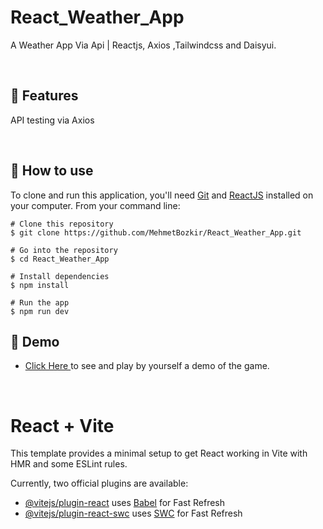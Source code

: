 # React_Weather_App


A Weather App Via Api | Reactjs, Axios ,Tailwindcss and Daisyui.


<p align="center"> 

<br> 
  
  :wrench: Features 
  ----------------------

  
API testing via Axios
  
<br> 
  
  ## :book: How to use
To clone and run this application, you'll need [Git](https://git-scm.com/downloads) and [ReactJS](https://reactjs.org/docs/getting-started.html) installed on your computer. From your command line:

```
# Clone this repository
$ git clone https://github.com/MehmetBozkir/React_Weather_App.git

# Go into the repository
$ cd React_Weather_App

# Install dependencies
$ npm install

# Run the app
$ npm run dev
```
## :link: Demo
  - <a target="_blank" href="https://react-weather-app-x.netlify.app/"> Click Here </a> to see and play by yourself a demo of the game.

<br> 

# React + Vite

This template provides a minimal setup to get React working in Vite with HMR and some ESLint rules.

Currently, two official plugins are available:

- [@vitejs/plugin-react](https://github.com/vitejs/vite-plugin-react/blob/main/packages/plugin-react/README.md) uses [Babel](https://babeljs.io/) for Fast Refresh
- [@vitejs/plugin-react-swc](https://github.com/vitejs/vite-plugin-react-swc) uses [SWC](https://swc.rs/) for Fast Refresh

